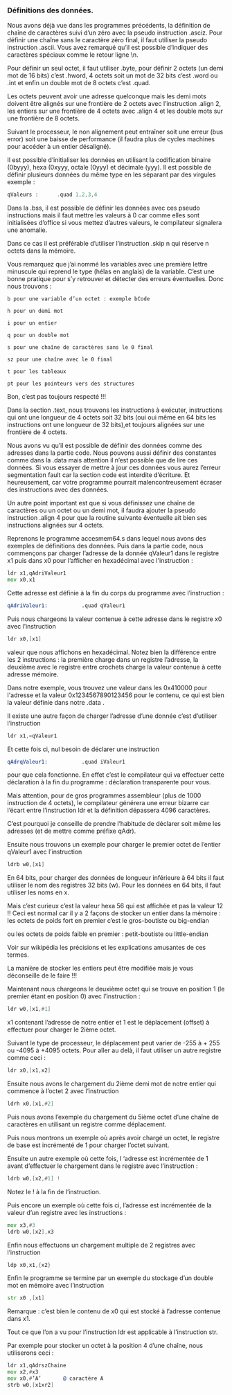 ### Définitions des données.

Nous avons déjà vue dans les programmes précédents, la définition de chaîne de caractères suivi d’un zéro avec la pseudo instruction .asciz. Pour définir une chaîne sans le caractère zéro final, il faut utiliser la pseudo instruction .ascii. Vous avez remarqué qu’il est possible d’indiquer des caractères spéciaux comme le retour ligne \n.

Pour définir un seul octet, il faut utiliser .byte, pour définir 2 octets (un demi mot de 16 bits) c’est .hword, 4 octets soit un mot de 32 bits c’est .word ou .int et enfin un double mot de 8 octets c’est .quad.

Les octets peuvent avoir une adresse quelconque mais les demi mots doivent être alignés sur une frontière de 2 octets avec l’instruction .align 2, les entiers sur une frontière de 4 octets avec .align 4 et les double mots sur une frontière de 8 octets.

Suivant le processeur, le non alignement peut entraîner soit une erreur (bus error) soit une baisse de performance (il faudra plus de cycles machines pour accéder à un entier désaligné).

Il est possible d’initialiser les données en utilisant la codification binaire (0byyy), hexa (0xyyy, octale (0yyy) et décimale (yyy). Il est possible de définir plusieurs données du même type en les séparant par des virgules  exemple :
```asm
qValeurs :      .quad 1,2,3,4
```
Dans la .bss, il est possible de définir les données avec ces pseudo instructions mais il faut mettre les valeurs à 0 car comme elles sont initialisées d’office si vous mettez d’autres valeurs, le compilateur signalera une anomalie.

Dans ce cas il est préférable d’utiliser l’instruction .skip n qui réserve n octets dans la mémoire.

Vous remarquez que j’ai nommé les variables avec une première lettre minuscule qui reprend le type (hélas en anglais) de la variable. C’est une bonne pratique pour s’y retrouver et détecter des erreurs éventuelles. Donc nous trouvons :

    b pour une variable d’un octet : exemple bCode

    h pour un demi mot

    i pour un entier

    q pour un double mot

    s pour une chaîne de caractères sans le 0 final

    sz pour une chaîne avec le 0 final

    t pour les tableaux

    pt pour les pointeurs vers des structures

Bon, c’est pas toujours respecté !!!

Dans la section .text, nous trouvons les instructions à exécuter, instructions qui ont une longueur de 4 octets soit 32 bits (oui oui même en 64 bits les instructions ont une longueur de 32 bits),et toujours alignées sur une frontière de 4 octets.

Nous avons vu qu’il est possible de définir des données comme des adresses dans la partie code. Nous pouvons aussi définir des constantes comme dans la .data mais attention il n’est possible que de lire ces données. Si vous essayer de mettre à jour ces données vous aurez l’erreur segmentation fault car la section code est interdite d’écriture. Et heureusement, car votre programme pourrait malencontreusement écraser des instructions avec des données.

Un autre point important est que si vous définissez une chaîne de caractères ou un octet ou un demi mot, il faudra ajouter la pseudo instruction .align 4 pour que la routine suivante éventuelle ait bien ses instructions alignées sur 4 octets.

Reprenons le programme accesmem64.s dans lequel nous avons des exemples de définitions des données. Puis dans la partie code, nous commençons par charger l’adresse de la donnée qValeur1 dans le registre x1 puis dans x0 pour l’afficher en hexadécimal avec l'instruction :
```asm
ldr x1,qAdriValeur1
mov x0,x1
```
Cette adresse est définie à la fin du corps du programme avec l’instruction :
```asm
qAdriValeur1:           .quad qValeur1
```
Puis nous chargeons la valeur contenue à cette adresse dans le registre x0 avec l’instruction
```asm
ldr x0,[x1]
```
valeur que nous affichons en hexadécimal. Notez bien la différence entre les 2 instructions : la première charge dans un registre l’adresse, la deuxième avec le registre entre crochets charge la valeur contenue à cette adresse mémoire.

Dans notre exemple, vous trouvez une valeur dans les 0x410000 pour l'adresse et la valeur 0x1234567890123456 pour le contenu, ce qui est bien la valeur définie dans notre .data .

Il existe une autre façon de charger l’adresse d’une donnée c’est d’utiliser l’instruction
```asm
ldr x1,=qValeur1
```
Et cette fois ci, nul besoin de déclarer une instruction
```asm
qAdrqValeur1:           .quad iValeur1
```
pour que cela fonctionne. En effet c’est le compilateur qui va effectuer cette déclaration à la fin du programme : déclaration transparente pour vous.

Mais attention, pour de gros programmes assembleur (plus de 1000 instruction de 4 octets), le compilateur générera une erreur bizarre car l’écart entre l’instruction ldr et la définition dépassera 4096 caractères.

C’est pourquoi je conseille de prendre l’habitude de déclarer soit même les adresses (et de mettre comme préfixe qAdr).

Ensuite nous trouvons un exemple pour charger le premier octet de l’entier qValeur1 avec l’instruction
```asm
ldrb w0,[x1]
```
En 64 bits, pour charger des données de longueur inférieure à 64 bits il faut utiliser le nom des registres 32 bits (w). Pour les données en 64 bits, il faut utiliser les noms en x.

Mais c’est curieux c’est la valeur hexa 56 qui est affichée et pas la valeur 12 !! Ceci est normal car il y a 2 façons de stocker un entier dans la mémoire : les octets de poids fort en premier c’est le gros-boutiste ou big-endian

ou les octets de poids faible en premier : petit-boutiste ou little-endian

Voir sur wikipédia les précisions et les explications amusantes de ces termes.

La manière de stocker les entiers peut être modifiée mais je vous déconseille de le faire !!!

Maintenant nous chargeons le deuxième octet qui se trouve en position 1 (le premier étant en position 0) avec l’instruction :
```asm
ldr w0,[x1,#1]
```
x1 contenant l’adresse de notre entier et 1 est le déplacement (offset) à effectuer pour charger le 2ième octet.

Suivant le type de processeur, le déplacement peut varier de -255 à + 255 ou -4095 à +4095 octets. Pour aller au delà, il faut utiliser un autre registre comme ceci :
```asm
ldr x0,[x1,x2]
```
Ensuite nous avons le chargement du 2ième demi mot de notre entier qui commence à l’octet 2 avec l’instruction
```asm
ldrh x0,[x1,#2]
```
Puis nous avons l’exemple du chargement du 5ième octet d’une chaîne de caractères en utilisant un registre comme déplacement.

Puis nous montrons un exemple où après avoir chargé un octet, le registre de base est incrémenté de 1 pour charger l’octet suivant.

Ensuite un autre exemple où cette fois, l ‘adresse est incrémentée de 1 avant d’effectuer le chargement dans le registre avec l’instruction :
```asm
ldrb w0,[x2,#1] !
```
Notez le ! à la fin de l’instruction.

Puis encore un exemple où cette fois ci, l’adresse est incrémentée de la valeur d’un registre avec les instructions :
```asm
mov x3,#3
ldrb w0,[x2],x3
```
Enfin nous effectuons un chargement multiple de 2 registres avec l’instruction
```asm
ldp x0,x1,{x2}
```

Enfin le programme se termine par un exemple du stockage d’un double mot en mémoire avec l’instruction
```asm
str x0 ,[x1]
```
Remarque : c’est bien le contenu de x0 qui est stocké à l’adresse contenue dans x1.

Tout ce que l’on a vu pour l’instruction ldr est applicable à l’instruction str.

Par exemple pour stocker un octet à la position 4 d’une chaîne, nous utiliserons ceci :
```asm
ldr x1,qAdrszChaine
mov x2,#x3
mov x0,#’A’       @ caractère A
strb w0,[x1xr2]
```
